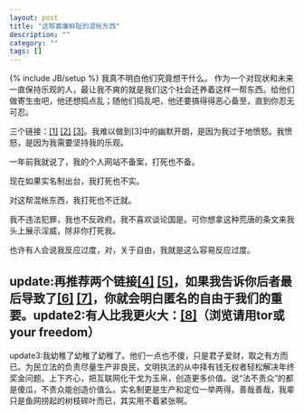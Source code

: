 ```yaml
---
layout: post
title: "这帮寡廉鲜耻的混帐东西"
description: ""
category: ""
tags: []
---
```

{% include JB/setup %}
我真不明白他们究竟想干什么。
作为一个对现状和未来一直保持乐观的人，最让我不爽的就是我们这个社会还养着这样一帮东西。给他们做寄生虫吧，他还想捣点乱；随他们捣乱吧，他还要搞得得恶心备至，直到你忍无可忍。

三个链接：[[1]](http://news3.xinhuanet.com/politics/2006-10/23/content_5238911.htm) [[2]](http://comment.tech.163.com/reply/post.jsp?type=&board=tech_bbs&threadid=2TPOAAS8000915BF&pagex=1) [[3]](http://calon.weblogs.us/2006/10/21/shiminzhi/)。我难以做到[3]中的幽默开朗，是因为我过于地愤怒。我愤怒，是因为我需要坚持我的乐观。

一年前我就说了，我的个人网站不备案，打死也不备。

现在如果实名制出台，我打死也不实。

对这帮混帐东西，我打死也不迁就。

我不违法犯罪，我也不反政府。我不喜欢谈论国是。可你想拿这种荒唐的条文来我头上展示淫威，除非你打死我。

也许有人会说我反应过度，对，关于自由，我就是这么容易反应过度。

update:再推荐两个链接[[4]](http://yingxun.iblog.cn/post/4706/107514) [[5]](http://zqb.cyol.com/gb/zqb/2006-01/11/content_118530.htm)，如果我告诉你后者最后导致了[[6]](http://www.cyonline.net/cy/club/clubPage.jsp?ccStyle=0&tID=1055&ccID=63) [[7]](http://www.edubridge.com/erxiantang/library/yuanweishi_2.htm)，你就会明白匿名的自由于我们的重要。update2:有人比我更火大：[[8]](http://wozy.in/blog/2006/07/19/213)（浏览请用tor或your freedom）
--------
update3:我幼稚了幼稚了幼稚了。他们一点也不傻，只是君子爱财，取之有方而已。为民立法的负责尽量生产非良民，文明执法的从中择有钱无权者轻松解决年终奖金问题。上下齐心，把互联网化干戈为玉帛，创造更多价值。说“法不责众”的都是傻瓜，不责众能创造价值么。实名制更是生产和定位一举两得。善哉善哉，我辈只是鱼网捞起的树枝碎叶而已，其实用不着紧张啊。